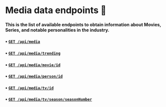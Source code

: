 # Media data endpoints 🎥

#### This is the list of available endpoints to obtain information about Movies, Series, and notable personalities in the industry.

#### • [`GET /api/media`](../search.md)
#### • [`GET /api/media/trending`](../trending.md)
#### • [`GET /api/media/movie/id`](../movie.md)
#### • [`GET /api/media/person/id`](../person.md)
#### • [`GET /api/media/tv/id`](../tv.md)
#### • [`GET /api/media/tv/season/seasonNumber`](../tv.md#season-details)
